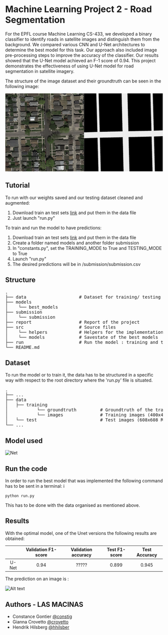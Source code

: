# Machine Learning Project 2 - Road Segmentation 

For the EPFL course Machine Learning CS-433, we developed a binary classifier to identify roads in satellite images and distinguish them from the background. We compared various CNN and U-Net architectures to determine the best model for this task. Our approach also included image pre-processing steps to improve the accuracy of the classifier. Our results showed that the U-Net model achieved an F-1 score of 0.94. This project demonstrates the effectiveness of using U-Net model for road segmentation in satellite imagery.

The structure of the image dataset and their groundtruth can be seen in the following image:

![Alt text](/data-label.png?raw=true "Data-Label")


## Tutorial

To run with our weights saved and our testing dataset cleaned and augmented: 
1. Download train an test sets [link](https://www.aicrowd.com/challenges/epfl-ml-road-segmentation/dataset_files) and put them in the data file
2. Just launch "run.py"

To train and run the model to have predictions: 
1. Download train an test sets [link](https://www.aicrowd.com/challenges/epfl-ml-road-segmentation/dataset_files) and put them in the data file
2. Create a folder named models and another folder submission 
3. In "constants.py", set the TRAINING_MODE to True and TESTING_MODE to True 
4. Launch "run.py" 
7. The desired predictions will be in /submission/submission.csv

## Structure

<pre>
.  
├── data                    # Dataset for training/ testing the model 
├── models
│    └── best_models 
├── submission
│    └── submission 
├── report                  # Report of the project  
├── src                     # Source files
│    └── helpers            # Helpers for the implementation of the code  
│    └── models             # Savestate of the best models  
├── run                     # Run the model : training and testing
└── README.md  
</pre>

## Dataset

To run the model or to train it, the data has to be structured in a specific way with respect to the root directory where the 'run.py' file is situated. 

<pre>
.  
├── ...  
├── data  
│   ├── training  
│           └── groundtruth         # Groundtruth of the training images (400x400)  
│           └── images              # Training images (400x400 RGB)  
│   └── test                        # Test images (608x608 RGB)  
└── ...  
</pre>

## Model used

![Net](https://user-images.githubusercontent.com/26313021/151218916-fc29920a-4dd3-43a0-9a9c-f678f34cfc08.png)

## Run the code 
In order to run the best model that was implemented the following command has to be sent in a terminal: i
```
python run.py
```
This has to be done with the data organised as mentioned above.

## Results
With the optimal model, one of the Unet versions the following results are obtained:


|           | Validation F1-score | Validation accuracy   | Test F1-score | Test Accuracy |
|:---------:|:-------------------:|:---------------------:|:-------------:|:-------------:|
| U-Net     |        0.94         |         ?????         |     0.899     |     0.945     |

The prediction on an image is :

![Alt text](/prediction.png?raw=true "Image and Predcition")
## Authors - LAS MACINAS

- Constance Gontier [@constig](https://github.com/constig)
- Gianna Crovetto [@crovetto](https://github.com/crovetto)
- Hendrik Hilsberg [@hhilsber](https://github.com/hhilsber)
